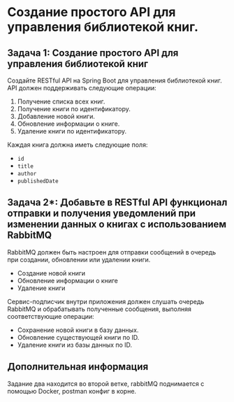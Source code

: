 # Создание простого API для управления библиотекой книг.

## Задача 1: Создание простого API для управления библиотекой книг
Создайте RESTful API на Spring Boot для управления библиотекой книг. API должен поддерживать следующие операции:

1. Получение списка всех книг.
2. Получение книги по идентификатору.
3. Добавление новой книги.
4. Обновление информации о книге.
5. Удаление книги по идентификатору.

Каждая книга должна иметь следующие поля: 
- `id`
- `title`
- `author`
- `publishedDate`

## Задача 2*: Добавьте в RESTful API функционал отправки и получения уведомлений при изменении данных о книгах с использованием RabbitMQ
RabbitMQ должен быть настроен для отправки сообщений в очередь при создании, обновлении или удалении книги.

- Создание новой книги
- Обновление информации о книге
- Удаление книги

Сервис-подписчик внутри приложения должен слушать очередь RabbitMQ и обрабатывать полученные сообщения, выполняя соответствующие операции:

- Сохранение новой книги в базу данных.
- Обновление существующей книги по ID.
- Удаление книги из базы данных по ID.

## Дополнительная информация
Задание два находится во второй ветке, rabbitMQ поднимается с помощью Docker, postman конфиг в корне. 
